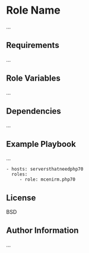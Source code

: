 Role Name
=========

...

Requirements
------------

...

Role Variables
--------------

...

Dependencies
------------

...

Example Playbook
----------------

...

    - hosts: serversthatneedphp70
      roles:
         - role: mcenirm.php70

License
-------

BSD

Author Information
------------------

...
